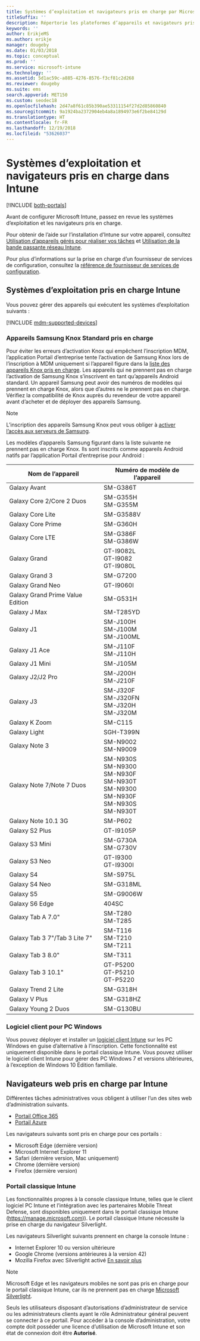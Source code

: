 ```yaml
---
title: Systèmes d’exploitation et navigateurs pris en charge par Microsoft Intune
titleSuffix: ''
description: Répertorie les plateformes d’appareils et navigateurs pris en charge par pour la gestion des appareils Intune
keywords: ''
author: ErikjeMS
ms.author: erikje
manager: dougeby
ms.date: 01/03/2018
ms.topic: conceptual
ms.prod: ''
ms.service: microsoft-intune
ms.technology: ''
ms.assetid: 5d1ac59c-a885-4276-8576-f3cf81c2d268
ms.reviewer: dougeby
ms.suite: ems
search.appverid: MET150
ms.custom: seodec18
ms.openlocfilehash: 2d47a8f61c85b390ae53311154f27d2d85860840
ms.sourcegitcommit: 9a1924ba2372904eb4a8a1894973e6f2be84129d
ms.translationtype: HT
ms.contentlocale: fr-FR
ms.lasthandoff: 12/19/2018
ms.locfileid: "53626037"
---
```

# <a name="supported-operating-systems-and-browsers-in-intune"></a>Systèmes d’exploitation et navigateurs pris en charge dans Intune

[!INCLUDE [both-portals](./includes/note-for-both-portals.md)]

Avant de configurer Microsoft Intune, passez en revue les systèmes d’exploitation et les navigateurs pris en charge.

Pour obtenir de l’aide sur l’installation d’Intune sur votre appareil, consultez [Utilisation d’appareils gérés pour réaliser vos tâches](/intune-user-help/company-portal-frequently-asked-questions) et [Utilisation de la bande passante réseau Intune](network-bandwidth-use.md).

Pour plus d’informations sur la prise en charge d’un fournisseur de services de configuration, consultez la [référence de fournisseur de services de configuration](https://docs.microsoft.com/windows/client-management/mdm/configuration-service-provider-reference).

## <a name="intune-supported-operating-systems"></a>Systèmes d’exploitation pris en charge Intune

Vous pouvez gérer des appareils qui exécutent les systèmes d’exploitation suivants :

[!INCLUDE [mdm-supported-devices](./includes/mdm-supported-devices.md)]

### <a name="supported-samsung-knox-standard-devices"></a>Appareils Samsung Knox Standard pris en charge

Pour éviter les erreurs d’activation Knox qui empêchent l’inscription MDM, l’application Portail d’entreprise tente l’activation de Samsung Knox lors de l’inscription à MDM uniquement si l’appareil figure dans la [liste des appareils Knox pris en charge](https://www.samsungknox.com/knox-supported-devices/knox-workspace). Les appareils qui ne prennent pas en charge l’activation de Samsung Knox s’inscrivent en tant qu’appareils Android standard. Un appareil Samsung peut avoir des numéros de modèles qui prennent en charge Knox, alors que d’autres ne le prennent pas en charge. Vérifiez la compatibilité de Knox auprès du revendeur de votre appareil avant d’acheter et de déployer des appareils Samsung.

> [!NOTE]
> L’inscription des appareils Samsung Knox peut vous obliger à [activer l’accès aux serveurs de Samsung](https://support.samsungknox.com/hc/articles/115013833108-Our-corporate-devices-are-behind-a-firewall-How-do-I-enable-Knox-Workspace-devices-to-contact-Samsung-servers). 

Les modèles d’appareils Samsung figurant dans la liste suivante ne prennent pas en charge Knox. Ils sont inscrits comme appareils Android natifs par l’application Portail d’entreprise pour Android :

| **Nom de l’appareil** | **Numéro de modèle de l’appareil** |
| --- | --- |
| Galaxy Avant | SM-G386T |
| Galaxy Core 2/Core 2 Duos | SM-G355H<br>SM-G355M |
| Galaxy Core Lite | SM-G3588V |
| Galaxy Core Prime | SM-G360H |
| Galaxy Core LTE | SM-G386F<br>SM-G386W |
| Galaxy Grand | GT-I9082L<br>GT-I9082<br>GT-I9080L |
| Galaxy Grand 3 | SM-G7200 |
| Galaxy Grand Neo | GT-I9060I |
| Galaxy Grand Prime Value Edition | SM-G531H |
| Galaxy J Max | SM-T285YD |
| Galaxy J1 | SM-J100H<br>SM-J100M<br>SM-J100ML |
| Galaxy J1 Ace | SM-J110F<br>SM-J110H |
| Galaxy J1 Mini | SM-J105M |
| Galaxy J2/J2 Pro | SM-J200H<br>SM-J210F |
| Galaxy J3 | SM-J320F<br>SM-J320FN<br>SM-J320H<br>SM-J320M |
| Galaxy K Zoom | SM-C115 |
| Galaxy Light | SGH-T399N |
| Galaxy Note 3 | SM-N9002<br>SM-N9009 |
| Galaxy Note 7/Note 7 Duos | SM-N930S<br>SM-N9300<br>SM-N930F<br>SM-N930T<br>SM-N9300<br>SM-N930F<br>SM-N930S<br>SM-N930T |
| Galaxy Note 10.1 3G | SM-P602 |
| Galaxy S2 Plus | GT-I9105P |
| Galaxy S3 Mini | SM-G730A<br>SM-G730V |
| Galaxy S3 Neo | GT-I9300<br>GT-I9300I |
| Galaxy S4 | SM-S975L |
| Galaxy S4 Neo | SM-G318ML |
| Galaxy S5 | SM-G9006W |
| Galaxy S6 Edge | 404SC |
| Galaxy Tab A 7.0&quot; | SM-T280<br>SM-T285 |
| Galaxy Tab 3 7&quot;/Tab 3 Lite 7&quot; | SM-T116<br>SM-T210<br>SM-T211 |
| Galaxy Tab 3 8.0&quot; | SM-T311 |
| Galaxy Tab 3 10.1&quot; | GT-P5200<br>GT-P5210<br>GT-P5220 |
| Galaxy Trend 2 Lite | SM-G318H |
| Galaxy V Plus | SM-G318HZ |
| Galaxy Young 2 Duos | SM-G130BU |


### <a name="windows-pc-software-client"></a>Logiciel client pour PC Windows

Vous pouvez déployer et installer un [logiciel client Intune](manage-windows-pcs-with-microsoft-intune.md) sur les PC Windows en guise d’alternative à l’inscription. Cette fonctionnalité est uniquement disponible dans le portail classique Intune. Vous pouvez utiliser le logiciel client Intune pour gérer des PC Windows 7 et versions ultérieures, à l’exception de Windows 10 Édition familiale.

<!--  ### Exchange ActiveSync management

You can manage [Exchange ActiveSync devices](device-enrollment.md#mobile-device-management-with-exchange-activesync-and-intune) from the Intune console. This option provides a limited set of management capabilities when compared to the other methods. See [Capabilities of built-in Mobile Device Management in Office 365](https://support.office.com/article/Capabilities-of-built-in-Mobile-Device-Management-for-Office-365-a1da44e5-7475-4992-be91-9ccec25905b0) for a list of supported devices.  -->

## <a name="intune-supported-web-browsers"></a>Navigateurs web pris en charge par Intune

Différentes tâches administratives vous obligent à utiliser l’un des sites web d’administration suivants.

- [Portail Office 365](http://go.microsoft.com/fwlink/p/?LinkId=698854)
- [Portail Azure](https://portal.azure.com/)

Les navigateurs suivants sont pris en charge pour ces portails :
- Microsoft Edge (dernière version)
- Microsoft Internet Explorer 11
- Safari (dernière version, Mac uniquement)
- Chrome (dernière version)
- Firefox (dernière version)




### <a name="intune-classic-portal"></a>Portail classique Intune

Les fonctionnalités propres à la console classique Intune, telles que le client logiciel PC Intune et l’intégration avec les partenaires Mobile Threat Defense, sont disponibles uniquement dans le portail classique Intune (https://manage.microsoft.com)). Le portail classique Intune nécessite la prise en charge du navigateur Silverlight.

Les navigateurs Silverlight suivants prennent en charge la console Intune :
- Internet Explorer 10 ou version ultérieure
- Google Chrome (versions antérieures à la version 42)
- Mozilla Firefox avec Silverlight activé [En savoir plus](https://go.microsoft.com/fwlink/?linkid=836872)

> [!Note]
> Microsoft Edge et les navigateurs mobiles ne sont pas pris en charge pour le portail classique Intune, car ils ne prennent pas en charge [Microsoft Silverlight](https://msdn.microsoft.com/library/cc838158(v=vs.95).aspx).

Seuls les utilisateurs disposant d’autorisations d’administrateur de service ou les administrateurs clients ayant le rôle Administrateur général peuvent se connecter à ce portail. Pour accéder à la console d’administration, votre compte doit posséder une licence d’utilisation de Microsoft Intune et son état de connexion doit être **Autorisé**.
